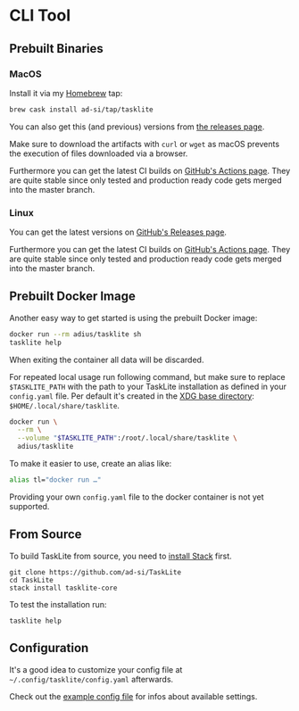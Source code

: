 # CLI Tool

## Prebuilt Binaries

### MacOS

Install it via my [Homebrew](https://brew.sh) tap:

```sh
brew cask install ad-si/tap/tasklite
```

You can also get this (and previous) versions from
[the releases page](https://github.com/ad-si/TaskLite/releases).

Make sure to download the artifacts with `curl` or `wget`
as macOS prevents the execution of files downloaded via a browser.

Furthermore you can get the latest CI builds on
[GitHub's Actions page](https://github.com/ad-si/TaskLite/actions).
They are quite stable since only tested and production ready
code gets merged into the master branch.


### Linux

You can get the latest versions on
[GitHub's Releases page](https://github.com/ad-si/TaskLite/releases).

Furthermore you can get the latest CI builds on
[GitHub's Actions page](https://github.com/ad-si/TaskLite/actions).
They are quite stable since only tested and production ready
code gets merged into the master branch.


## Prebuilt Docker Image

Another easy way to get started is using the prebuilt Docker image:

```sh
docker run --rm adius/tasklite sh
tasklite help
```

When exiting the container all data will be discarded.

For repeated local usage run following command,
but make sure to replace `$TASKLITE_PATH` with the path to your
TaskLite installation as defined in your `config.yaml` file.
Per default it's created in the [XDG base directory]:
`$HOME/.local/share/tasklite`.

[XDG base directory]: https://standards.freedesktop.org/basedir-spec/latest/

```sh
docker run \
  --rm \
  --volume "$TASKLITE_PATH":/root/.local/share/tasklite \
  adius/tasklite
```

To make it easier to use, create an alias like:

```sh
alias tl="docker run …"
```

Providing your own `config.yaml` file to the docker container
is not yet supported.


## From Source

To build TaskLite from source, you need to [install Stack] first.

[install Stack]: https://docs.haskellstack.org/en/stable/install_and_upgrade/

```shell
git clone https://github.com/ad-si/TaskLite
cd TaskLite
stack install tasklite-core
```

To test the installation run:

```shell
tasklite help
```


## Configuration

It's a good idea to customize your config file
at `~/.config/tasklite/config.yaml` afterwards.

Check out the [example config file] for infos about available settings.

[example config file]:
  https://github.com/ad-si/TaskLite/blob/master/tasklite-core/example-config.yaml
